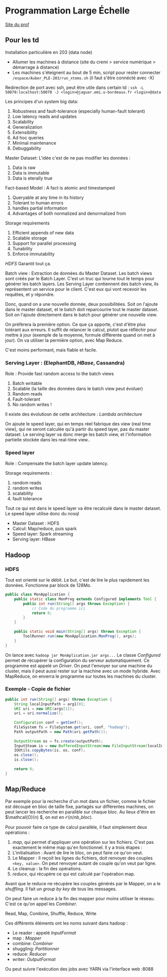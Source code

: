 # Programmation Large Échelle



[Site du prof](https://www.labri.fr/perso/auber/BigDataGL/index.html)



## Pour les td

Installation particulière en 203 (data node)

* Allumer les machines à distance (site du cremi > service numérique > démarrage à distance)
* Les machines s'éteignent au bout de 5 min, script pour rester connecter `/espace/Auber_PLE-203/run_xtems.sh` (il faut s'être connécté avec -X)

Redirection de port avec ssh, peut être utile dans certain td : `ssh -L 50070:localhost:50070 -J <login>@jaguar.emi.u-bordeaux.fr <login>@data`



Les principes d'un system big data:

1. Robustness and fault-tolerance (especially human-fault tolerant)
2. Low latency reads and updates
3. Scalability
4. Generalization
5. Extensibility
6. Ad hoc queries
7. Minimal maintenance
8. Debuggability



Master Dataset: L'idée c'est de ne pas modifier les données :

1. Data is raw
2. Data is immutable
3. Data is eterally true



Fact-based Model : A fact is atomic and timestamped

1. Queryable at any time in its history
2. Tolerant to human errors
3. handles partial information
4. Advantages of both normalized and denormalized from



Storage requirements

1. Efficient appends of new data
2. Scalable storage
3. Support for parallel processing
4. Tunability
5. Enforce immutability

*HDFS* Garantit tout ça.

Batch view : Extraction de données du Master Dataset. Les batch views sont créés par le Batch Layer. C'est un truc qui tourne tout le temps pour générer les batch layers. Les Serving Layer contiennent des batch view, ils représentent un service pour le client. C'est eux qui vont recevoir les requêtes, et y répondre.



Donc, quand on a une nouvelle donnée, deux possibilitées. Soit on l'ajoute dans le master dataset, et le batch doit reparcourire tout le master dataset. Soit on l'ajoute directement dans le batch pour générer une nouvelle view.

On préfèrera la première option. Ce que ça apporte, c'est d'être plus tolérant aux erreurs. Il suffit de relancer le calcul, plutot que réfléchir pour mettre à jour (exemple de la moyenne, formule différente quand on met à jour). On va utiliser la permière option, avec Map Reduce.



C'est moins performant, mais fiable et facile.



### Serving Layer : (ElephantDB, *HBase*, Cassandra)

Role : Provide fast random access to the batch views

1. Batch writable
2. Scalable (la taille des données dans le batch view peut évoluer)
3. Random reads 
4. Fault-tolerant
5. No random writes !



Il existe des évolutiosn de cette architecture : *Lambda architecture*

On ajoute le speed layer, qui en temps réel fabrique des view (real time view), qui ne seront calculée qu'à partir du speed layer, pas du master dataset. Le serving layer va donc merge les batch view, et l'information partielle stockée dans les real-time view..



### Speed layer 

Role : Compensate the batch layer update latency.

Storage requirements :

1. random reads
2. random writes
3. scalability
4. fault tolerance 

Tout ce qui est dans le speed layer va être recalculé dans le master dataset. Le speed layer utilise donc du nosql



* Master Dataset : HDFS
* Calcul: Map/reduce, puis spark
* Speed layer: Spark streaming
* Serving layer: HBase



## Hadoop

### HDFS

Tout est orienté sur le débit. Le but, c'est de lire le plus rapidement les données. Fonctionne par block de 128Mo. 



```java
public class MonApplication {
    public static class MonProg extends Configured implements Tool {
        public int run(String[] args throws Exception) {
            // Code du programme ici
            return 0;
        }
    }
    
    public static void main(String[] args) throws Exception {
        ToolRunner.run(new MonApplication.MonProg(), args);
    }
}
```

On lance avec `hadoop jar MonAplication.jar args...` Le classe *Configured* permet de récupérer la configuration du serveur automatiquement. Ce programme est appelé un *Driver*. On peut l'envoyer sur une machine du cluster, mais il peut aussi rester sur la machine avec un mode hybride. Avec MapReduce, on enverra le programme sur toutes les machines du cluster.

### Exemple - Copie de fichier

```java
public int run(String[] args) throws Exception {
    String localInputPath = arg1[0];
    URI uri = new URI(args[1]);
    uri = uri.normalize();
    
    Configuration conf = getConf();
    FileSystem fs = FileSystem.get(uri, conf, "hadoop");
    Path outputPath = new Path(uri.getPath());
    
    OutputStream os = fs.create(outputPath);
    InputSteam is = new BufferedInputStream(new FileInputStream(localInputPath));
    IOUtils.copyBytes(is, os, conf);
    os.close();
    is.close();
    
    return 0;
}
```



## Map/Reduce



Par exemple pour la recherche d'un mot dans un fichier, comme le fichier est découpé en bloc de taille fixe, partagés sur différentes machines, on peut lancer les recherche en parallèle sur chaque bloc. Au lieux d'être en $\mathcal{O}(n) $, on est en $\mathcal{O}(n/nb \_bloc)$.

Pour pouvoir faire ce type de calcul parallèle, il faut simplement deux opérations : 

1.  $map$, qui permet d'appliquer une opération sur les fichiers. C'est pas exactement le même map qu'en fonctionnel. Il y a trois étapes : 
   1. L'initialisation : Avant de lire le bloc, on peut faire ce qu'on veut.
   2. Le Mapper : Il reçoit les lignes du fichiers, doit renvoyer des couples `<key, value>`. On peut renvoyer autant de couple qu'on veut par ligne.
   3. Le cleanup : la fin des opérations.
2. $reduce$, qui récupère ce qui est calculé par l'opération map.

Avant que le reduce ne récupère les couples générés par le Mapper, on a le *shuffling*. Il fait un *group by key* de tous les messages.



On peut faire un reduce à la fin des mapper pour moins utiliser le réseau. C'est ce qu'on appel les *Combiner*.



Read, Map, Combine, Shuffle, Reduce, Write



Ces différents éléments ont les noms suivant dans hadoop : 

* Le reader : appelé *InputFormat*
* map : *Mapper*
* combine: *Combiner*
* shuggling: *Partitionner*
* reduce: *Reducer*
* writer: *OutputFormat*

Ou peut suivre l'exécution des jobs avec YARN via l'interface web :8088

